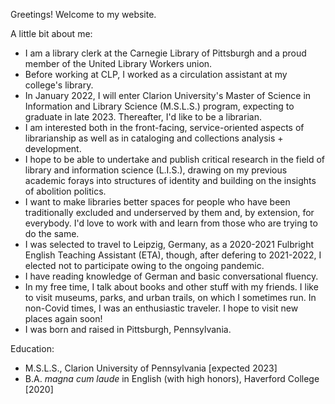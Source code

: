 Greetings! Welcome to my website. 

A little bit about me:
- I am a library clerk at the Carnegie Library of Pittsburgh and a proud member of the United Library Workers union. 
- Before working at CLP, I worked as a circulation assistant at my college's library. 
- In January 2022, I will enter Clarion University's Master of Science in Information and Library Science (M.S.L.S.) program, expecting to graduate in late 2023. Thereafter, I'd like to be a librarian.
- I am interested both in the front-facing, service-oriented aspects of librarianship as well as in cataloging and collections analysis + development. 
- I hope to be able to undertake and publish critical research in the field of library and information science (L.I.S.), drawing on my previous academic forays into structures of identity and building on the insights of abolition politics. 
- I want to make libraries better spaces for people who have been traditionally excluded and underserved by them and, by extension, for everybody. I'd love to work with and learn from those who are trying to do the same.
- I was selected to travel to Leipzig, Germany, as a 2020-2021 Fulbright English Teaching Assistant (ETA), though, after defering to 2021-2022, I elected not to participate owing to the ongoing pandemic. 
- I have reading knowledge of German and basic conversational fluency.
- In my free time, I talk about books and other stuff with my friends. I like to visit museums, parks, and urban trails, on which I sometimes run. In non-Covid times, I was an enthusiastic traveler. I hope to visit new places again soon!
- I was born and raised in Pittsburgh, Pennsylvania.

Education:

- M.S.L.S., Clarion University of Pennsylvania [expected 2023]
- B.A. *magna cum laude* in English (with high honors), Haverford College [2020]
